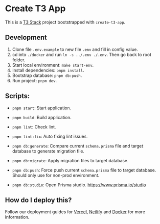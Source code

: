 # Create T3 App

This is a [T3 Stack](https://create.t3.gg/) project bootstrapped with `create-t3-app`.

## Development

1. Clone file `.env.example` to new file `.env` and fill in config value.
2. cd into `./docker` and run `ln -s ../.env ./.env`. Then go back to root folder.
3. Start local environment: `make start-env`.
4. Install dependencies: `pnpm install`.
5. Bootstrap database: `pnpm db:push`.
6. Run project: `pnpm dev`.

## Scripts:
- `pnpm start`: Start application.

- `pnpm build`: Build application.
- `pnpm lint`: Check lint.
- `pnpm lint:fix`: Auto fixing lint issues.

- `pnpm db:generate`: Compare current `schema.prisma` file and target database to generate migration file.
- `pnpm db:migrate`: Apply migration files to target database.
- `pnpm db:push`: Force push current `schema.prisma` file to target database. Should only use for non-prod environment.
- `pnpm db:studio`: Open Prisma studio. https://www.prisma.io/studio

## How do I deploy this?

Follow our deployment guides for [Vercel](https://create.t3.gg/en/deployment/vercel), [Netlify](https://create.t3.gg/en/deployment/netlify) and [Docker](https://create.t3.gg/en/deployment/docker) for more information.
